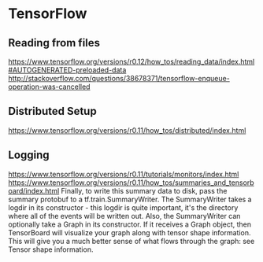 # TensorFlow

## Reading from files
https://www.tensorflow.org/versions/r0.12/how_tos/reading_data/index.html#AUTOGENERATED-preloaded-data
http://stackoverflow.com/questions/38678371/tensorflow-enqueue-operation-was-cancelled


## Distributed Setup
https://www.tensorflow.org/versions/r0.11/how_tos/distributed/index.html

## Logging
https://www.tensorflow.org/versions/r0.11/tutorials/monitors/index.html
https://www.tensorflow.org/versions/r0.11/how_tos/summaries_and_tensorboard/index.html
Finally, to write this summary data to disk, pass the summary protobuf to a tf.train.SummaryWriter.
The SummaryWriter takes a logdir in its constructor - this logdir is quite important, it's the directory where all of the events will be written out. Also, the SummaryWriter can optionally take a Graph in its constructor. If it receives a Graph object, then TensorBoard will visualize your graph along with tensor shape information. This will give you a much better sense of what flows through the graph: see Tensor shape information.

